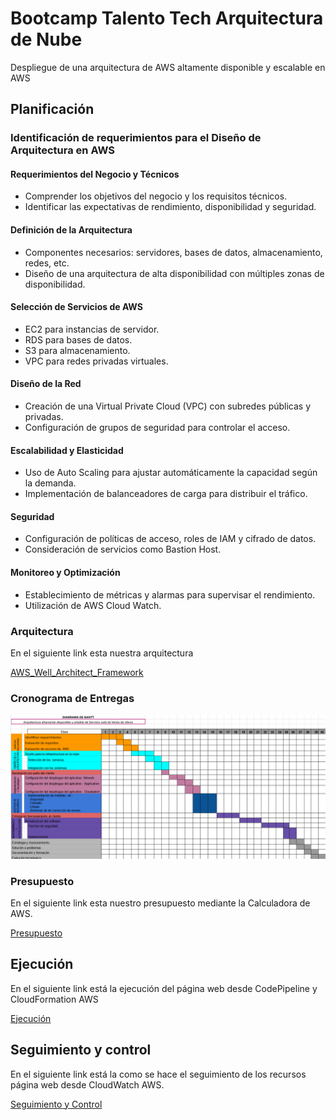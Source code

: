 # Bootcamp Talento Tech Arquitectura de Nube
Despliegue de una arquitectura de AWS altamente disponible y escalable en AWS

## Planificación

### Identificación de requerimientos para el Diseño de Arquitectura en AWS

#### Requerimientos del Negocio y Técnicos
- Comprender los objetivos del negocio y los requisitos técnicos.
- Identificar las expectativas de rendimiento, disponibilidad y seguridad.

#### Definición de la Arquitectura
- Componentes necesarios: servidores, bases de datos, almacenamiento, redes, etc.
- Diseño de una arquitectura de alta disponibilidad con múltiples zonas de disponibilidad.

#### Selección de Servicios de AWS
- EC2 para instancias de servidor.
- RDS para bases de datos.
- S3 para almacenamiento.
- VPC para redes privadas virtuales.

#### Diseño de la Red
- Creación de una Virtual Private Cloud (VPC) con subredes públicas y privadas.
- Configuración de grupos de seguridad para controlar el acceso.

#### Escalabilidad y Elasticidad
- Uso de Auto Scaling para ajustar automáticamente la capacidad según la demanda.
- Implementación de balanceadores de carga para distribuir el tráfico.

#### Seguridad
- Configuración de políticas de acceso, roles de IAM y cifrado de datos.
- Consideración de servicios como Bastion Host.

#### Monitoreo y Optimización
- Establecimiento de métricas y alarmas para supervisar el rendimiento.
- Utilización de AWS Cloud Watch.

### Arquitectura

En el siguiente link esta nuestra arquitectura

[AWS_Well_Architect_Framework](docs/AWS_Well_Architect_Framework.md)

### Cronograma de Entregas

![](/img/Gantt.png)

### Presupuesto

En el siguiente link esta nuestro presupuesto mediante la Calculadora de AWS.

[Presupuesto](docs/Presupuesto.md)

## Ejecución

En el siguiente link está la ejecución del página web desde CodePipeline y CloudFormation AWS

[Ejecución](docs/Ejecucion.md)

 ## Seguimiento y control
 
En el siguiente link está la como se hace el seguimiento de los recursos página web desde  CloudWatch AWS.

[Seguimiento y Control](docs/Seguimiento.md)





